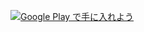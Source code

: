 <a href='https://play.google.com/store/apps/details?id=net.halawata.artich&pcampaignid=MKT-Other-global-all-co-prtnr-py-PartBadge-Mar2515-1'><img alt='Google Play で手に入れよう' src='https://play.google.com/intl/ja/badges/images/generic/ja_badge_web_generic.png'/></a>